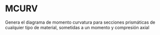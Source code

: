 # MCURV
Genera el diagrama de momento curvatura para secciones prismáticas de cualquier tipo de material, sometidas a un momento y compresión axial
